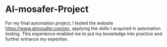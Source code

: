 # Al-mosafer-Project
For my final automation project, I tested the website https://www.almosafer.com/en, applying the skills I acquired in automation testing. This experience enabled me to put my knowledge into practice and further enhance my expertise.
